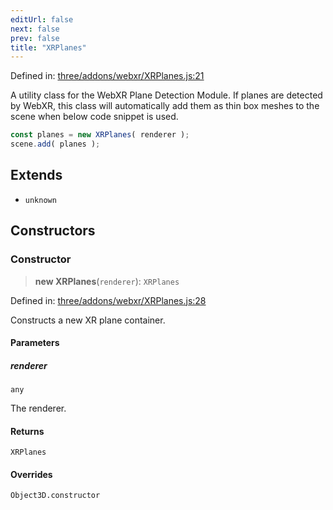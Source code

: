 ```yaml
---
editUrl: false
next: false
prev: false
title: "XRPlanes"
---
```


Defined in: [three/addons/webxr/XRPlanes.js:21](https://github.com/DefinitelyMaybe/three-i18n/blob/fa57b79433d1c349ffb23a78727299c8d4190136/three/addons/webxr/XRPlanes.js#L21)

A utility class for the WebXR Plane Detection Module. If planes
are detected by WebXR, this class will automatically add them
as thin box meshes to the scene when below code snippet is used.

```js
const planes = new XRPlanes( renderer );
scene.add( planes );
```

## Extends

- `unknown`

## Constructors

### Constructor

> **new XRPlanes**(`renderer`): `XRPlanes`

Defined in: [three/addons/webxr/XRPlanes.js:28](https://github.com/DefinitelyMaybe/three-i18n/blob/fa57b79433d1c349ffb23a78727299c8d4190136/three/addons/webxr/XRPlanes.js#L28)

Constructs a new XR plane container.

#### Parameters

##### renderer

`any`

The renderer.

#### Returns

`XRPlanes`

#### Overrides

`Object3D.constructor`
